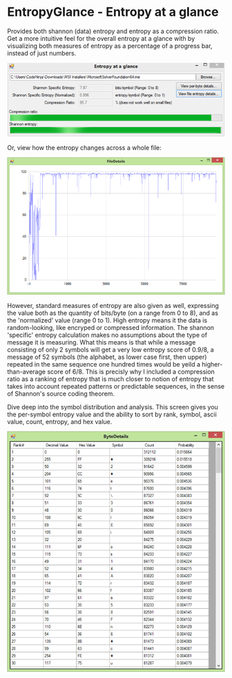 # EntropyGlance - Entropy at a glance

Provides both shannon (data) entropy and entropy as a compression ratio.
Get a more intuitive feel for the overall entropy at a glance with by visualizing both measures of entropy as a percentage of a progress bar, instead of just numbers.

![alt text](https://github.com/AdamRakaska/EntropyGlance/blob/master/EntropyGlance-ProgressBars.png "EntropyAtAGlance - Progress bars")

Or, view how the entropy changes across a whole file:

![alt text](https://github.com/AdamRakaska/EntropyGlance/blob/master/EntropyAtAGlance-Chart.png "EntropyAtAGlance - Chart")

However, standard measures of entropy are also given as well, expressing the value both as the quantity of bits/byte (on a range from 0 to 8), and as the 'normalized' value (range 0 to 1). High entropy means it the data is random-looking, like encryped or compressed information.
The shannon 'specific' entropy calculation makes no assumptions about the type of message it is measuring. What this means is that while a message consisting of only 2 symbols will get a very low entropy score of 0.9/8, a message of 52 symbols (the alphabet, as lower case first, then upper) repeated in the same sequence one hundred times would be yeild a higher-than-average score of 6/8.
This is precisly why I included a compression ratio as a ranking of entropy that is much closer to notion of entropy that takes into account repeated patterns or predictable sequences, in the sense of Shannon's source coding theorem.

Dive deep into the symbol distribution and analysis. This screen gives you the per-symbol entropy value and the ability to sort by rank, symbol, ascii value, count, entropy, and hex value.

![alt text](https://github.com/AdamRakaska/EntropyGlance/blob/master/EntropyAtAGlance-FrequencyAnalysis.png "EntropyAtAGlance - Symbol Analysis")


